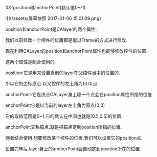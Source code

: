 03-position和anchorPoint\(默认值0～1\)

![](/assets/屏幕快照 2017-01-06 15.01.09.png)

position和anchorPoint是CAlayer的两个属性.

我们以前修改一个控件的位置都是能过Frame的方式进行修改.

现在利用CALayer的position和anchorPoint属性也能够修改控件的位置.

这两个属性是配合使用的.

position:它是用来设置当前的layer在父控件当中的位置的.

所以它的坐标原点.以父控件的左上角为\(0.0\)点.

anchorPoint:它是决点CALayer身上哪一个点会在position属性所指的位置

anchorPoint它是以当前的layer左上角为原点\(0.0\)

它的取值范围是0~1,它的默认在中间也就是\(0.5,0.5\)的位置.

anchorPoint又称锚点.就是把锚点定到position所指的位置.

两者结合使用.想要修改某个控件的位置,我们可以设置它的position点.

设置完毕后.layer身上的anchorPoint会自动定到position所在的位置.

